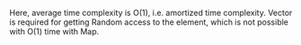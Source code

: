 Here, average time complexity is O(1), i.e. amortized time complexity. Vector is required for getting Random access to the element, which
is not possible with O(1) time with Map.
